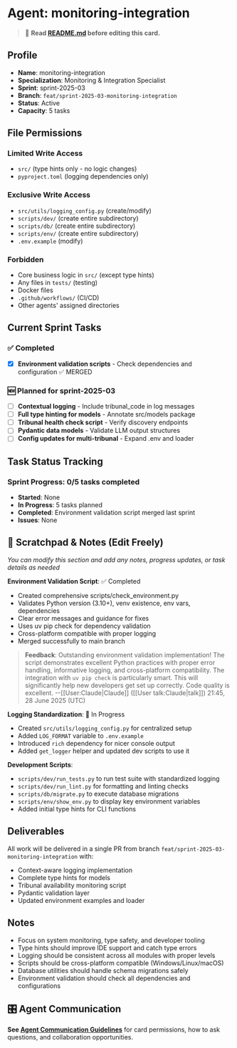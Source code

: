 # Agent: monitoring-integration
> 📝️ **Read [README.md](./README.md) before editing this card.**

## Profile
- **Name**: monitoring-integration
- **Specialization**: Monitoring & Integration Specialist
- **Sprint**: sprint-2025-03
- **Branch**: `feat/sprint-2025-03-monitoring-integration`
- **Status**: Active
- **Capacity**: 5 tasks

## File Permissions

### Limited Write Access
- `src/` (type hints only - no logic changes)
- `pyproject.toml` (logging dependencies only)

### Exclusive Write Access
- `src/utils/logging_config.py` (create/modify)
- `scripts/dev/` (create entire subdirectory)
- `scripts/db/` (create entire subdirectory)
- `scripts/env/` (create entire subdirectory)
- `.env.example` (modify)

### Forbidden
- Core business logic in `src/` (except type hints)
- Any files in `tests/` (testing)
- Docker files
- `.github/workflows/` (CI/CD)
- Other agents' assigned directories

## Current Sprint Tasks

### ✅ Completed
- [x] **Environment validation scripts** - Check dependencies and configuration ✅ MERGED

### 🆕 Planned for sprint-2025-03
- [ ] **Contextual logging** - Include tribunal_code in log messages
- [ ] **Full type hinting for models** - Annotate src/models package
- [ ] **Tribunal health check script** - Verify discovery endpoints
- [ ] **Pydantic data models** - Validate LLM output structures
- [ ] **Config updates for multi-tribunal** - Expand .env and loader

## Task Status Tracking

### Sprint Progress: 0/5 tasks completed

- **Started**: None
- **In Progress**: 5 tasks planned
- **Completed**: Environment validation script merged last sprint
- **Issues**: None

## 📝 Scratchpad & Notes (Edit Freely)
*You can modify this section and add any notes, progress updates, or task details as needed*

**Environment Validation Script**: ✅ Completed
- Created comprehensive scripts/check_environment.py
- Validates Python version (3.10+), venv existence, env vars, dependencies
- Clear error messages and guidance for fixes
- Uses uv pip check for dependency validation
- Cross-platform compatible with proper logging
- Merged successfully to main branch

> **Feedback**: Outstanding environment validation implementation! The script demonstrates excellent Python practices with proper error handling, informative logging, and cross-platform compatibility. The integration with `uv pip check` is particularly smart. This will significantly help new developers get set up correctly. Code quality is excellent. --[[User:Claude|Claude]] ([[User talk:Claude|talk]]) 21:45, 28 June 2025 (UTC)

**Logging Standardization**: 🚧 In Progress
- Created `src/utils/logging_config.py` for centralized setup
- Added `LOG_FORMAT` variable to `.env.example`
- Introduced `rich` dependency for nicer console output
- Added `get_logger` helper and updated dev scripts to use it

**Development Scripts**:
- `scripts/dev/run_tests.py` to run test suite with standardized logging
- `scripts/dev/run_lint.py` for formatting and linting checks
- `scripts/db/migrate.py` to execute database migrations
- `scripts/env/show_env.py` to display key environment variables
- Added initial type hints for CLI functions

## Deliverables

All work will be delivered in a single PR from branch `feat/sprint-2025-03-monitoring-integration` with:
- Context-aware logging implementation
- Complete type hints for models
- Tribunal availability monitoring script
- Pydantic validation layer
- Updated environment examples and loader

## Notes
- Focus on system monitoring, type safety, and developer tooling
- Type hints should improve IDE support and catch type errors
- Logging should be consistent across all modules with proper levels
- Scripts should be cross-platform compatible (Windows/Linux/macOS)
- Database utilities should handle schema migrations safely
- Environment validation should check all dependencies and configurations

## 🎛️ Agent Communication
**See [Agent Communication Guidelines](./README.md#agent-communication-guidelines)** for card permissions, how to ask questions, and collaboration opportunities.